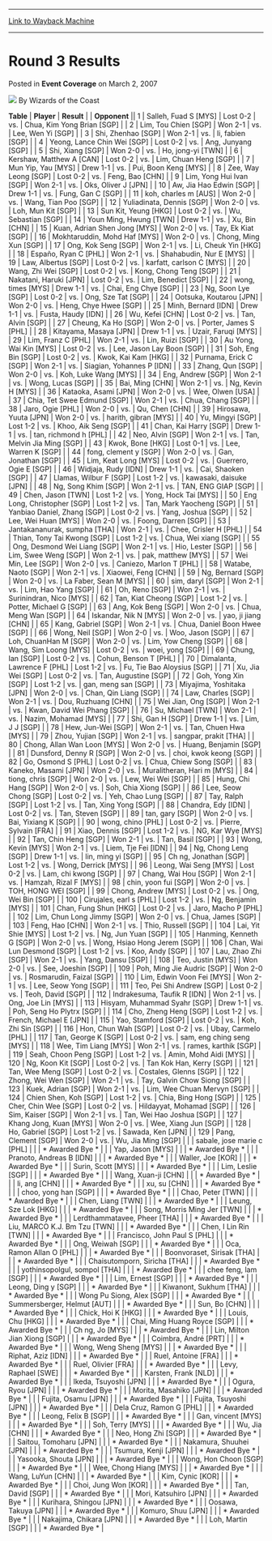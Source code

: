 
---
[Link to Wayback Machine](https://web.archive.org/web/20220707133217/https://magic.wizards.com/en/articles/archive/event-coverage/round-3-results-2007-03-02)

[_metadata_:author]:- "Wizards of the Coast"
[_metadata_:description]:- "TablePlayerResult Opponent 1Salleh, Fuad S [MYS]Lost 0-2vs.Chua, Kim Yong Brian [SGP] 2Lim, Tou Chien [SGP]Won 2-1vs.Lee, Wen Yi [SGP] 3Shi, Zhenhao [SGP]Won 2-1vs.li, fabien [SGP] 4Yeong, Lance Chin Wei [SGP]Lost 0-2vs.Ang, Junyang [SGP] 5Shi, Xiang [SGP]Won 2-0vs.Ho, jong-yi [TWN] 6Kershaw, Matthew A [CAN]Lost 0-2vs.Lim, Chuan Heng [SGP] 7Mun Yip, Yau [MYS]Drew 1-1vs.Pui,"
[_metadata_:generator]:- "Drupal 7 (http://drupal.org)"
[_metadata_:node]:- "568986"
[_metadata_:publish_date]:- "2007-03-02"
[_metadata_:source]:- "div-main-content"
[_metadata_:title]:- "Round 3 Results"
[_metadata_:wayback_capture_timestamp]:- "2022-07-07 13:32:17"
[_metadata_:wayback_raw_url]:- "https://web.archive.org/web/20220707133217id_/https://magic.wizards.com/en/articles/archive/event-coverage/round-3-results-2007-03-02"
[_metadata_:wayback_url]:- "https://magic.wizards.com/en/articles/archive/event-coverage/round-3-results-2007-03-02"
---


Round 3 Results
===============



 Posted in **Event Coverage**
 on March 2, 2007 






![](https://media.magic.wizards.com/styles/auth_small/public/images/person/wizards_author.jpg)
By Wizards of the Coast













 **Table** | **Player** | **Result** |  | **Opponent** ||  1 | Salleh, Fuad S [MYS] | Lost 0-2 | vs. | Chua, Kim Yong Brian [SGP] |
|  2 | Lim, Tou Chien [SGP] | Won 2-1 | vs. | Lee, Wen Yi [SGP] |
|  3 | Shi, Zhenhao [SGP] | Won 2-1 | vs. | li, fabien [SGP] |
|  4 | Yeong, Lance Chin Wei [SGP] | Lost 0-2 | vs. | Ang, Junyang [SGP] |
|  5 | Shi, Xiang [SGP] | Won 2-0 | vs. | Ho, jong-yi [TWN] |
|  6 | Kershaw, Matthew A [CAN] | Lost 0-2 | vs. | Lim, Chuan Heng [SGP] |
|  7 | Mun Yip, Yau [MYS] | Drew 1-1 | vs. | Pui, Boon Keng [MYS] |
|  8 | Zee, Way Leong [SGP] | Lost 0-2 | vs. | Feng, Bao [CHN] |
|  9 | Lim, Yong Hui Ivan [SGP] | Won 2-1 | vs. | Oks, Oliver J [JPN] |
|  10 | Aw, Jia Hao Edwin [SGP] | Drew 1-1 | vs. | Fung, Gan C [SGP] |
|  11 | koh, charles m [AUS] | Won 2-0 | vs. | Wang, Tian Poo [SGP] |
|  12 | Yuliadinata, Dennis [SGP] | Won 2-0 | vs. | Loh, Mun Kit [SGP] |
|  13 | Sun Kit, Yeung [HKG] | Lost 0-2 | vs. | Wu, Sebastian [SGP] |
|  14 | Youn Ming, Hwung [TWN] | Drew 1-1 | vs. | Xu, Bin [CHN] |
|  15 | Kuan, Adrian Shen Jong [MYS] | Won 2-0 | vs. | Tay, Ek Kiat [SGP] |
|  16 | Mokhtaruddin, Mohd Haf [MYS] | Won 2-0 | vs. | Chong, Ming Xun [SGP] |
|  17 | Ong, Kok Seng [SGP] | Won 2-1 | vs. | Li, Cheuk Yin [HKG] |
|  18 | Españo, Ryan C [PHL] | Won 2-1 | vs. | Shahabudin, Nur E [MYS] |
|  19 | Law, Albertus [SGP] | Lost 0-2 | vs. | karfatt, carlson C [MYS] |
|  20 | Wang, Zhi Wei [SGP] | Lost 0-2 | vs. | Kong, Chong Teng [SGP] |
|  21 | Nakatani, Haruki [JPN] | Lost 0-2 | vs. | Lim, Benedict [SGP] |
|  22 | wong, times [MYS] | Drew 1-1 | vs. | Chai, Eng Chye [SGP] |
|  23 | Ng, Soon Lye [SGP] | Lost 0-2 | vs. | Ong, Sze Tat [SGP] |
|  24 | Ootsuka, Koutarou [JPN] | Won 2-0 | vs. | Heng, Chye Hwee [SGP] |
|  25 | Minh, Bernard [IDN] | Drew 1-1 | vs. | Fusta, Haudy [IDN] |
|  26 | Wu, Kefei [CHN] | Lost 0-2 | vs. | Tan, Alvin [SGP] |
|  27 | Cheung, Ka Ho [SGP] | Won 2-0 | vs. | Porter, James S [PHL] |
|  28 | Kitayama, Masaya [JPN] | Drew 1-1 | vs. | Uzair, Faruqi [MYS] |
|  29 | Lim, Franz C [PHL] | Won 2-1 | vs. | Lin, Ruizi [SGP] |
|  30 | Au Yong, Wai Kin [MYS] | Lost 0-2 | vs. | Lee, Jason Lay Boon [SGP] |
|  31 | Soh, Eng Bin [SGP] | Lost 0-2 | vs. | Kwok, Kai Kam [HKG] |
|  32 | Purnama, Erick C [SGP] | Won 2-1 | vs. | Siagian, Yohannes P [IDN] |
|  33 | Zhang, Qun [SGP] | Won 2-0 | vs. | Koh, Luke Wang [MYS] |
|  34 | Eng, Andrew [SGP] | Won 2-1 | vs. | Wong, Lucas [SGP] |
|  35 | Bai, Ming [CHN] | Won 2-1 | vs. | Ng, Kevin H [MYS] |
|  36 | Kataoka, Asami [JPN] | Won 2-0 | vs. | Wee, Olwen [USA] |
|  37 | Chia, Tet Swee Edmund [SGP] | Won 2-1 | vs. | Chua, Chang [SGP] |
|  38 | Jaro, Ogie [PHL] | Won 2-0 | vs. | Qu, Chen [CHN] |
|  39 | Hirosawa, Yuuta [JPN] | Won 2-0 | vs. | harith, gibran [MYS] |
|  40 | Yu, Mingyi [SGP] | Lost 1-2 | vs. | Khoo, Aik Seng [SGP] |
|  41 | Chan, Kai Harry [SGP] | Drew 1-1 | vs. | tan, richmond h [PHL] |
|  42 | Neo, Alvin [SGP] | Won 2-1 | vs. | Tan, Melvin Jia Ming [SGP] |
|  43 | Kwok, Bone [HKG] | Lost 0-1 | vs. | Lee, Warren K [SGP] |
|  44 | fong, clement y [SGP] | Won 2-0 | vs. | Gan, Jonathan [SGP] |
|  45 | Lim, Keat Long [MYS] | Lost 0-2 | vs. | Guerrero, Ogie E [SGP] |
|  46 | Widjaja, Rudy [IDN] | Drew 1-1 | vs. | Cai, Shaoken [SGP] |
|  47 | Llamas, Wilbur F [SGP] | Lost 1-2 | vs. | kawasaki, daisuke [JPN] |
|  48 | Ng, Song Khim [SGP] | Won 2-1 | vs. | TAN, ENG GIAP [SGP] |
|  49 | Chen, Jason [TWN] | Lost 1-2 | vs. | Yong, Hock Tai [MYS] |
|  50 | Eng Long, Christopher [SGP] | Lost 1-2 | vs. | Tan, Mark Yaocheng [SGP] |
|  51 | Yanbiao Daniel, Zhang [SGP] | Lost 0-2 | vs. | Yang, Joshua [SGP] |
|  52 | Lee, Wei Huan [MYS] | Won 2-0 | vs. | Foong, Darren [SGP] |
|  53 | Jantakananurak, sumpha [THA] | Won 2-1 | vs. | Chee, Crisler H [PHL] |
|  54 | Thian, Tony Tai Kwong [SGP] | Lost 1-2 | vs. | Chua, Wei xiang [SGP] |
|  55 | Ong, Desmond Wei Liang [SGP] | Won 2-1 | vs. | Hio, Lester [SGP] |
|  56 | Lim, Swee Weng [SGP] | Won 2-1 | vs. | pak, matthew [MYS] |
|  57 | Wei Min, Lee [SGP] | Won 2-0 | vs. | Caniezo, Marlon T [PHL] |
|  58 | Watabe, Naoto [SGP] | Won 2-1 | vs. | Xiaowei, Feng [CHN] |
|  59 | Ng, Bernard [SGP] | Won 2-0 | vs. | La Faber, Sean M [MYS] |
|  60 | sim, daryl [SGP] | Won 2-1 | vs. | Lim, Hao Yang [SGP] |
|  61 | Oh, Reno [SGP] | Won 2-1 | vs. | Surinindran, Nico [MYS] |
|  62 | Tan, Kiat Cheong [SGP] | Lost 1-2 | vs. | Potter, Michael G [SGP] |
|  63 | Ang, Kok Beng [SGP] | Won 2-0 | vs. | Chua, Meng Wan [SGP] |
|  64 | Iskandar, Nik N [MYS] | Won 2-0 | vs. | yao, ji jiang [CHN] |
|  65 | Kang, Gabriel [SGP] | Won 2-1 | vs. | Chua, Daniel Boon Hwee [SGP] |
|  66 | Wong, Neil [SGP] | Won 2-0 | vs. | Woo, Jason [SGP] |
|  67 | Loh, ChuanHan M [SGP] | Won 2-0 | vs. | Lim, Yow Cheng [SGP] |
|  68 | Wang, Sim Loong [MYS] | Lost 0-2 | vs. | woei, yong [SGP] |
|  69 | Chung, Ian [SGP] | Lost 0-2 | vs. | Cohun, Benson T [PHL] |
|  70 | Dimalanta, Lawrence F [PHL] | Lost 1-2 | vs. | Fu, Tie Bao Aloysius [SGP] |
|  71 | Xu, Jia Wei [SGP] | Lost 0-2 | vs. | Tan, Augustine [SGP] |
|  72 | Goh, Yong Xin [SGP] | Lost 1-2 | vs. | gan, meng san [SGP] |
|  73 | Miyajima, Yoshitaka [JPN] | Won 2-0 | vs. | Chan, Qin Liang [SGP] |
|  74 | Law, Charles [SGP] | Won 2-1 | vs. | Dou, Ruzhuang [CHN] |
|  75 | Wei Jian, Ong [SGP] | Won 2-1 | vs. | Kwan, David Wei Phang [SGP] |
|  76 | Su, Michael [TWN] | Won 2-1 | vs. | Nazim, Mohamad [MYS] |
|  77 | Shi, Gan H [SGP] | Drew 1-1 | vs. | Lim, J J [SGP] |
|  78 | Hew, Jun-Wei [SGP] | Won 2-1 | vs. | Tan, Chuen Hwa [MYS] |
|  79 | Zhou, Yujian [SGP] | Won 2-1 | vs. | sangpar, prakit [THA] |
|  80 | Chong, Allan Wan Loon [MYS] | Won 2-0 | vs. | Huang, Benjamin [SGP] |
|  81 | Dunsford, Denny R [SGP] | Won 2-0 | vs. | choi, kwok keong [SGP] |
|  82 | Go, Osmond S [PHL] | Lost 0-2 | vs. | Chua, Chiew Song [SGP] |
|  83 | Kaneko, Masami [JPN] | Won 2-0 | vs. | Muralitheran, Hari m [MYS] |
|  84 | tiong, chris [SGP] | Won 2-0 | vs. | Lew, Wei Wei [SGP] |
|  85 | Hung, Chi Hang [SGP] | Won 2-0 | vs. | Soh, Chia Xiong [SGP] |
|  86 | Lee, Seow Chong [SGP] | Lost 0-2 | vs. | Yeh, Chao Lung [SGP] |
|  87 | Tay, Ralph [SGP] | Lost 1-2 | vs. | Tan, Xing Yong [SGP] |
|  88 | Chandra, Edy [IDN] | Lost 0-2 | vs. | Tan, Steven [SGP] |
|  89 | tan, gary [SGP] | Won 2-0 | vs. | Bai, Yixiang K [SGP] |
|  90 | wong, chino [PHL] | Lost 0-2 | vs. | Pierre, Sylvain [FRA] |
|  91 | Xiao, Dennis [SGP] | Lost 1-2 | vs. | NG, Kar Wye [MYS] |
|  92 | Tan, Chin Heng [SGP] | Won 2-1 | vs. | Tan, Basil [SGP] |
|  93 | Wong, Kevin [MYS] | Won 2-1 | vs. | Liem, Tje Fei [IDN] |
|  94 | Ng, Chong Leng [SGP] | Drew 1-1 | vs. | lin, ming yi [SGP] |
|  95 | Ch ng, Jonathan [SGP] | Lost 1-2 | vs. | Wong, Derrick [MYS] |
|  96 | Leong, Wai Seng [MYS] | Lost 0-2 | vs. | Lam, chi kwong [SGP] |
|  97 | Chang, Wai Hou [SGP] | Won 2-1 | vs. | Hamzah, Rizal F [MYS] |
|  98 | chin, yoon fui [SGP] | Won 2-0 | vs. | TOH, HONG WEI [SGP] |
|  99 | Chong, Andrew [MYS] | Lost 0-2 | vs. | Ong, Wei Bin [SGP] |
| 100 | Cirujales, earl s [PHL] | Lost 1-2 | vs. | Ng, Benjamin [MYS] |
| 101 | Chan, Fung Shun [HKG] | Lost 0-2 | vs. | Jaro, Macho P [PHL] |
| 102 | Lim, Chun Long Jimmy [SGP] | Won 2-0 | vs. | Chua, James [SGP] |
| 103 | Feng, Hao [CHN] | Won 2-1 | vs. | Thio, Russell [SGP] |
| 104 | Lai, Yit Shie [MYS] | Lost 1-2 | vs. | Ng, Jun Yuan [SGP] |
| 105 | Hanming, Kenneth G [SGP] | Won 2-0 | vs. | Wong, Hsiao Hong Jerem [SGP] |
| 106 | Chan, Wai Lun Desmond [SGP] | Lost 1-2 | vs. | Koo, Andy [SGP] |
| 107 | Lau, Zhao Zhi [SGP] | Won 2-1 | vs. | Yang, Dansu [SGP] |
| 108 | Teo, Justin [MYS] | Won 2-0 | vs. | See, Joeshin [SGP] |
| 109 | Poh, Ming Jie Audric [SGP] | Won 2-0 | vs. | Rosmarudin, Faizal [SGP] |
| 110 | Lim, Edwin Voon Fei [MYS] | Won 2-1 | vs. | Lee, Seow Yong [SGP] |
| 111 | Teo, Pei Shi Andrew [SGP] | Lost 0-2 | vs. | Teoh, David [SGP] |
| 112 | Indrakesuma, Taufik R [IDN] | Won 2-1 | vs. | Ong, Joe Lin [MYS] |
| 113 | Hisyam, Muhammad Syahr [SGP] | Drew 1-1 | vs. | Poh, Seng Ho Plytrx [SGP] |
| 114 | Cho, Zheng Heng [SGP] | Lost 1-2 | vs. | French, Michael E [JPN] |
| 115 | Yao, Stamford [SGP] | Lost 0-2 | vs. | Koh, Zhi Sin [SGP] |
| 116 | Hon, Chun Wah [SGP] | Lost 0-2 | vs. | Ubay, Carmelo [PHL] |
| 117 | Tan, George K [SGP] | Lost 0-2 | vs. | sam, eng ching seng [MYS] |
| 118 | Wee, Tim Liang [MYS] | Won 2-1 | vs. | rames, karthik [SGP] |
| 119 | Seah, Choon Peng [SGP] | Lost 1-2 | vs. | Amin, Mohd Aidi [MYS] |
| 120 | Ng, Koon Kit [SGP] | Lost 0-2 | vs. | Tan Kok Han, Kerry [SGP] |
| 121 | Tan, Wee Meng [SGP] | Lost 0-2 | vs. | Costales, Glenns [SGP] |
| 122 | Zhong, Wei Wen [SGP] | Won 2-1 | vs. | Tay, Galvin Chow Siong [SGP] |
| 123 | Kuek, Adrian [SGP] | Won 2-1 | vs. | Lim, Wee Chuan Mervyn [SGP] |
| 124 | Chien Shen, Koh [SGP] | Lost 1-2 | vs. | Chia, Bing Hong [SGP] |
| 125 | Cher, Chin Wee [SGP] | Lost 0-2 | vs. | Hildayyat, Mohamad [SGP] |
| 126 | Sim, Kaiser [SGP] | Won 2-1 | vs. | Tan, Wei Hao Joshua [SGP] |
| 127 | Khang Jong, Kuan [MYS] | Won 2-0 | vs. | Wee, Xiang Jun [SGP] |
| 128 | Ho, Gabriel [SGP] | Lost 1-2 | vs. | Sawada, Ken [JPN] |
| 129 | Pang, Clement [SGP] | Won 2-0 | vs. | Wu, Jia Ming [SGP] |
|  | sabale, jose marie c [PHL] |  |  | \* Awarded Bye \* |
|  | Yap, Jason [MYS] |  |  | \* Awarded Bye \* |
|  | Pranoto, Andreas B [IDN] |  |  | \* Awarded Bye \* |
|  | Waller, Joe [KOR] |  |  | \* Awarded Bye \* |
|  | Surin, Scott [MYS] |  |  | \* Awarded Bye \* |
|  | Lim, Leslie [SGP] |  |  | \* Awarded Bye \* |
|  | Wang, Xuan-ji [CHN] |  |  | \* Awarded Bye \* |
|  | li, ang [CHN] |  |  | \* Awarded Bye \* |
|  | xu, su [CHN] |  |  | \* Awarded Bye \* |
|  | choo, yong han [SGP] |  |  | \* Awarded Bye \* |
|  | Chao, Peter [TWN] |  |  | \* Awarded Bye \* |
|  | Chen, Liang [TWN] |  |  | \* Awarded Bye \* |
|  | Leung, Sze Lok [HKG] |  |  | \* Awarded Bye \* |
|  | Song, Morris Ming Jer [TWN] |  |  | \* Awarded Bye \* |
|  | Lerdthammatavee, Pheer [THA] |  |  | \* Awarded Bye \* |
|  | Liu, MARCO K.J. Bm Tzu [TWN] |  |  | \* Awarded Bye \* |
|  | Chen, I Lin Rin [TWN] |  |  | \* Awarded Bye \* |
|  | Francisco, John Paul S [PHL] |  |  | \* Awarded Bye \* |
|  | Ong, Weiwah [SGP] |  |  | \* Awarded Bye \* |
|  | Oca, Ramon Allan O [PHL] |  |  | \* Awarded Bye \* |
|  | Boonvoraset, Sirisak [THA] |  |  | \* Awarded Bye \* |
|  | Chaisutomporn, Siricha [THA] |  |  | \* Awarded Bye \* |
|  | yothinsopolgul, sompol [THA] |  |  | \* Awarded Bye \* |
|  | chee feng, lam [SGP] |  |  | \* Awarded Bye \* |
|  | Lim, Ernest [SGP] |  |  | \* Awarded Bye \* |
|  | Leong, Ding y [SGP] |  |  | \* Awarded Bye \* |
|  | Kiwanont, Sukhum [THA] |  |  | \* Awarded Bye \* |
|  | Wong Pu Siong, Alex [SGP] |  |  | \* Awarded Bye \* |
|  | Summersberger, Helmut [AUT] |  |  | \* Awarded Bye \* |
|  | Sun, Bo [CHN] |  |  | \* Awarded Bye \* |
|  | Chick, Hoi K [HKG] |  |  | \* Awarded Bye \* |
|  | Louis, Chu [HKG] |  |  | \* Awarded Bye \* |
|  | Chai, Ming Huang Royce [SGP] |  |  | \* Awarded Bye \* |
|  | Ch ng, Jo [MYS] |  |  | \* Awarded Bye \* |
|  | Lin, Milton Jian Xiong [SGP] |  |  | \* Awarded Bye \* |
|  | Coimbra, André [PRT] |  |  | \* Awarded Bye \* |
|  | Wong, Weng Sheng [MYS] |  |  | \* Awarded Bye \* |
|  | Riphat, Aziz [IDN] |  |  | \* Awarded Bye \* |
|  | Ruel, Antoine [FRA] |  |  | \* Awarded Bye \* |
|  | Ruel, Olivier [FRA] |  |  | \* Awarded Bye \* |
|  | Levy, Raphael [SWE] |  |  | \* Awarded Bye \* |
|  | Karsten, Frank [NLD] |  |  | \* Awarded Bye \* |
|  | Ikeda, Tsuyoshi [JPN] |  |  | \* Awarded Bye \* |
|  | Ogura, Ryou [JPN] |  |  | \* Awarded Bye \* |
|  | Morita, Masahiko [JPN] |  |  | \* Awarded Bye \* |
|  | Fujita, Osamu [JPN] |  |  | \* Awarded Bye \* |
|  | Fujita, Tsuyoshi [JPN] |  |  | \* Awarded Bye \* |
|  | Dela Cruz, Ramon G [PHL] |  |  | \* Awarded Bye \* |
|  | Leong, Felix B [SGP] |  |  | \* Awarded Bye \* |
|  | Gan, vincent [MYS] |  |  | \* Awarded Bye \* |
|  | Soh, Terry [MYS] |  |  | \* Awarded Bye \* |
|  | Wu, Jia [CHN] |  |  | \* Awarded Bye \* |
|  | Neo, Hong Zhi [SGP] |  |  | \* Awarded Bye \* |
|  | Saitou, Tomoharu [JPN] |  |  | \* Awarded Bye \* |
|  | Nakamura, Shuuhei [JPN] |  |  | \* Awarded Bye \* |
|  | Tsumura, Kenji [JPN] |  |  | \* Awarded Bye \* |
|  | Yasooka, Shouta [JPN] |  |  | \* Awarded Bye \* |
|  | Wong, Hon Choon [SGP] |  |  | \* Awarded Bye \* |
|  | Wee, Chong Hiang [MYS] |  |  | \* Awarded Bye \* |
|  | Wang, LuYun [CHN] |  |  | \* Awarded Bye \* |
|  | Kim, Cynic [KOR] |  |  | \* Awarded Bye \* |
|  | Choi, Jung Won [KOR] |  |  | \* Awarded Bye \* |
|  | Tan, David [SGP] |  |  | \* Awarded Bye \* |
|  | Mori, Katsuhiro [JPN] |  |  | \* Awarded Bye \* |
|  | Kurihara, Shingou [JPN] |  |  | \* Awarded Bye \* |
|  | Oosawa, Takuya [JPN] |  |  | \* Awarded Bye \* |
|  | Komuro, Shuu [JPN] |  |  | \* Awarded Bye \* |
|  | Nakajima, Chikara [JPN] |  |  | \* Awarded Bye \* |
|  | Loh, Martin [SGP] |  |  | \* Awarded Bye \* |







